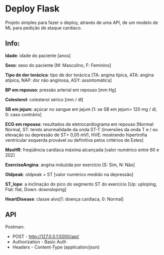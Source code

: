 # Deploy Flask

Projeto simples para fazer o deploy, através de uma API, de um modelo de ML para pedição de ataque cardíaco.

## Info:

**Idade**: idade do paciente [anos]

**Sexo**: sexo do paciente [M: Masculino, F: Feminino]

**Tipo de dor torácica**: tipo de dor torácica [TA: angina típica, ATA: angina atípica, NAP: dor não anginosa, ASY: assintomática]

**BP em repouso**: pressão arterial em repouso [mm Hg]

**Colesterol**: colesterol sérico [mm / dl]

**SB em jejum:** açúcar no sangue em jejum [1: se SB em jejum> 120 mg / dl, 0: caso contrário]

**ECG em repouso**: resultados de eletrocardiograma em repouso [Normal: Normal, ST: tendo anormalidade da onda ST-T (inversões da onda T e / ou elevação ou depressão de ST> 0,05 mV), HVE: mostrando hipertrofia ventricular esquerda provável ou definitiva pelos critérios de Estes]

**MaxHR**: freqüência cardíaca máxima alcançada [valor numérico entre 60 e 202]

**ExerciseAngina**: angina induzida por exercício [S: Sim, N: Não]

**Oldpeak**: oldpeak = ST [valor numérico medido na depressão]

**ST_lope**: a inclinação do pico do segmento ST do exercício [Up: uploping, Flat: flat, Down: downsloping]

**HeartDisease**: classe alvo[1: doença cardíaca, 0: Normal]

## API

Postman:
* POST - http://127.0.0.1:5000/api/
* Authorization - Basic Auth 
* Headers - Content-Type (application/json)
